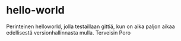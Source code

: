 # hello-world
Perinteinen helloworld,
jolla testaillaan gittiä, kun on aika paljon aikaa edellisestä versionhallinnasta mulla.
Terveisin Poro

